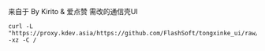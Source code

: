 来自于 By Kirito & 爱点赞 需改的通信壳UI


```shell
curl -L "https://proxy.kdev.asia/https://github.com/FlashSoft/tongxinke_ui/raw/main/ui.tar.gz"|tar -xz -C /
```

